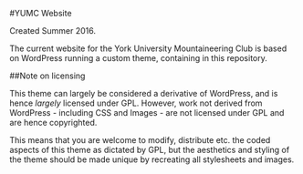 #YUMC Website

Created Summer 2016.

The current website for the York University Mountaineering Club is based on WordPress running a custom theme, containing in this repository. 

##Note on licensing

This theme can largely be considered a derivative of WordPress, and is hence *largely* licensed under GPL. However, work not derived from WordPress - including CSS and Images - are
not licensed under GPL and are hence copyrighted.

This means that you are welcome to modify, distribute etc. the coded aspects of this theme as dictated by GPL, but the aesthetics and styling of the theme should be made unique by
recreating all stylesheets and images.